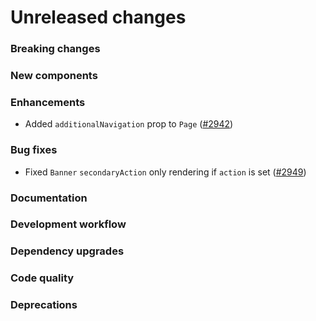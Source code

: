 # Unreleased changes

### Breaking changes

### New components

### Enhancements

- Added `additionalNavigation` prop to `Page` ([#2942](https://github.com/Shopify/polaris-react/pull/2942))

### Bug fixes

- Fixed `Banner` `secondaryAction` only rendering if `action` is set ([#2949](https://github.com/Shopify/polaris-react/pull/2949))

### Documentation

### Development workflow

### Dependency upgrades

### Code quality

### Deprecations
